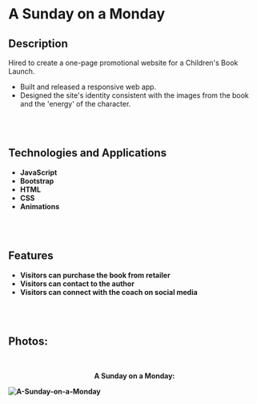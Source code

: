 # A Sunday on a Monday

<h2>Description</h2>
Hired to create a one-page promotional website for a Children's Book Launch. 

  - Built and released a responsive web app.
  - Designed the site's identity consistent with the images from the book and the 'energy' of the character. 
  
<br>
<br>

<h2>Technologies and Applications</h2>

- <b>JavaScript</b> 
- <b>Bootstrap</b>
- <b>HTML</b>
- <b>CSS</b>
- <b>Animations<b>

<br>
<br>

<h2>Features</h2>

- Visitors can purchase the book from retailer
- Visitors can contact to the author
- Visitors can connect with the coach on social media

<br>
<br>

<h2>Photos:</h2> <br/>

<p align="center">
<b>A Sunday on a Monday:<b> <br/>


![A-Sunday-on-a-Monday](https://user-images.githubusercontent.com/101478420/187818428-0bfa80c3-4913-4243-8e80-92522002dbd0.png)


<br />
<br />
